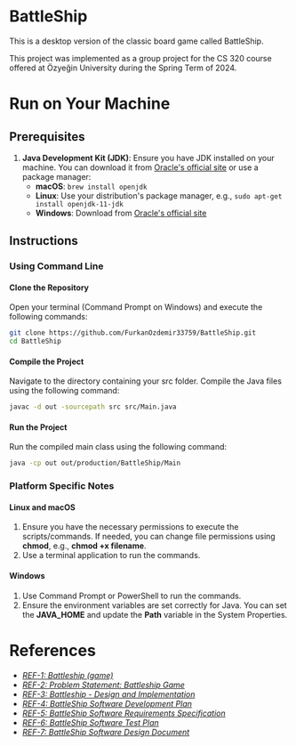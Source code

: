 # BattleShip
This is a desktop version of the classic board game called BattleShip.

This project was implemented as a group project for the CS 320 course offered at Özyeğin University during the Spring Term of 2024.

# Run on Your Machine

## Prerequisites
1. **Java Development Kit (JDK)**: Ensure you have JDK installed on your machine. You can download it from [Oracle's official site](https://www.oracle.com/java/technologies/javase-downloads.html) or use a package manager:
    - **macOS**: `brew install openjdk`
    - **Linux**: Use your distribution's package manager, e.g., `sudo apt-get install openjdk-11-jdk`
    - **Windows**: Download from [Oracle's official site](https://www.oracle.com/java/technologies/javase-downloads.html)

## Instructions

### Using Command Line

#### Clone the Repository
Open your terminal (Command Prompt on Windows) and execute the following commands:

```sh
git clone https://github.com/FurkanOzdemir33759/BattleShip.git
cd BattleShip
```

#### Compile the Project

Navigate to the directory containing your src folder. Compile the Java files using the following command:

```sh
javac -d out -sourcepath src src/Main.java
```
#### Run the Project

Run the compiled main class using the following command:

```sh
java -cp out out/production/BattleShip/Main
```

### Platform Specific Notes

#### Linux and macOS

1. Ensure you have the necessary permissions to execute the scripts/commands. If needed, you can change file permissions using **chmod**, e.g., **chmod +x filename**.
2. Use a terminal application to run the commands.

#### Windows
1. Use Command Prompt or PowerShell to run the commands.
2. Ensure the environment variables are set correctly for Java. You can set the **JAVA_HOME** and update the **Path** variable in the System Properties.


# References
<!-- too add new reference =>  * [_REF-#: <Reference Title>_](<Reference link>) -->
* [_REF-1: Battleship (game)_](https://en.wikipedia.org/wiki/Battleship_(game))
* [_REF-2: Problem Statement: Battleship Game_](https://github.com/anomaly2104/battleship-game-low-level-design/blob/master/problem-statement.md)
* [_REF-3: Battleship - Design and Implementation_](https://rucforsk.ruc.dk/ws/portalfiles/portal/57612924/Report_formatted.pdf)
* [_REF-4: BattleShip Software Development Plan_](https://drive.google.com/drive/folders/1Zom2Gl5OUx4tThcSrvZhr8bPr_KC3VFl?usp=sharing)
* [_REF-5: BattleShip Software Requirements Specification_](https://drive.google.com/drive/folders/1Zom2Gl5OUx4tThcSrvZhr8bPr_KC3VFl?usp=sharing)
* [_REF-6: BattleShip Software Test Plan_](https://drive.google.com/drive/folders/1Zom2Gl5OUx4tThcSrvZhr8bPr_KC3VFl?usp=sharing)
* [_REF-7: BattleShip Software Design Document_](https://drive.google.com/drive/folders/1Zom2Gl5OUx4tThcSrvZhr8bPr_KC3VFl?usp=sharing)




